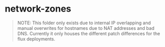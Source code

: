 # network-zones

> NOTE: This folder only exists due to internal IP overlapping and manual overwrites
> for hostnames due to NAT addresses and bad DNS.
> Currently it only houses the different patch differences for the flux deployments.
